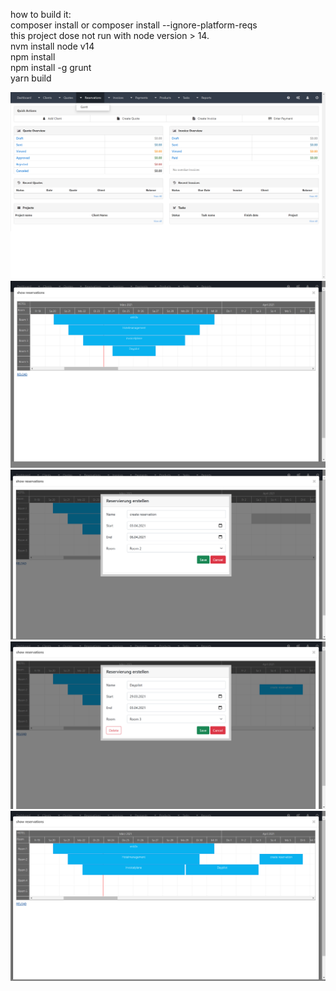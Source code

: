 how to build it:
<br>composer install or composer install --ignore-platform-reqs
<br>this project dose not run with node version > 14.
<br>nvm install node v14
<br>npm install
<br>npm install -g grunt
<br> yarn build

<p align="center">
  <img src="readme/001.png">
  <img src="readme/002.png">
  <img src="readme/003.png">
  <img src="readme/004.png">
  <img src="readme/005.png">
</p>
